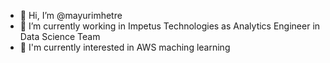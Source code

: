 - 👋 Hi, I’m @mayurimhetre
- 🌱 I’m currently working in Impetus Technologies as Analytics Engineer in Data Science Team
- 🌱 I'm currently interested in AWS maching learning 


<!---
mayurimhetre/mayurimhetre is a ✨ special ✨ repository because its `README.md` (this file) appears on your GitHub profile.
You can click the Preview link to take a look at your changes.
--->
